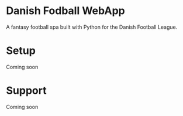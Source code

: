 # Danish Fodball WebApp
A fantasy football spa built with Python for the Danish Football League.

# Setup
Coming soon

# Support
Coming soon